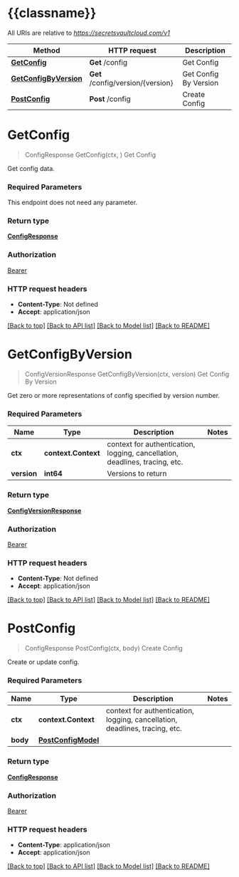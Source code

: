 # {{classname}}

All URIs are relative to *https://secretsvaultcloud.com/v1*

Method | HTTP request | Description
------------- | ------------- | -------------
[**GetConfig**](ConfigApi.md#GetConfig) | **Get** /config | Get Config
[**GetConfigByVersion**](ConfigApi.md#GetConfigByVersion) | **Get** /config/version/{version} | Get Config By Version
[**PostConfig**](ConfigApi.md#PostConfig) | **Post** /config | Create Config

# **GetConfig**
> ConfigResponse GetConfig(ctx, )
Get Config

Get config data.

### Required Parameters
This endpoint does not need any parameter.

### Return type

[**ConfigResponse**](ConfigResponse.md)

### Authorization

[Bearer](../README.md#Bearer)

### HTTP request headers

 - **Content-Type**: Not defined
 - **Accept**: application/json

[[Back to top]](#) [[Back to API list]](../README.md#documentation-for-api-endpoints) [[Back to Model list]](../README.md#documentation-for-models) [[Back to README]](../README.md)

# **GetConfigByVersion**
> ConfigVersionResponse GetConfigByVersion(ctx, version)
Get Config By Version

Get zero or more representations of config specified by version number.

### Required Parameters

Name | Type | Description  | Notes
------------- | ------------- | ------------- | -------------
 **ctx** | **context.Context** | context for authentication, logging, cancellation, deadlines, tracing, etc.
  **version** | **int64**| Versions to return | 

### Return type

[**ConfigVersionResponse**](ConfigVersionResponse.md)

### Authorization

[Bearer](../README.md#Bearer)

### HTTP request headers

 - **Content-Type**: Not defined
 - **Accept**: application/json

[[Back to top]](#) [[Back to API list]](../README.md#documentation-for-api-endpoints) [[Back to Model list]](../README.md#documentation-for-models) [[Back to README]](../README.md)

# **PostConfig**
> ConfigResponse PostConfig(ctx, body)
Create Config

Create or update config.

### Required Parameters

Name | Type | Description  | Notes
------------- | ------------- | ------------- | -------------
 **ctx** | **context.Context** | context for authentication, logging, cancellation, deadlines, tracing, etc.
  **body** | [**PostConfigModel**](PostConfigModel.md)|  | 

### Return type

[**ConfigResponse**](ConfigResponse.md)

### Authorization

[Bearer](../README.md#Bearer)

### HTTP request headers

 - **Content-Type**: application/json
 - **Accept**: application/json

[[Back to top]](#) [[Back to API list]](../README.md#documentation-for-api-endpoints) [[Back to Model list]](../README.md#documentation-for-models) [[Back to README]](../README.md)

